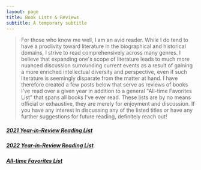 ```yaml
---
layout: page
title: Book Lists & Reviews
subtitle: A temporary subtitle
---
```


> For those who know me well, I am an avid reader. While I do tend to have a proclivity toward literature in the biographical and historical domains, I strive to read comprehensively across many genres. I believe that expanding one's scope of literature leads to much more nuanced discussion surrounding current events as a result of gaining a more enriched intellectual diversity and perspective, even if such literature is seemingly disparate from the matter at hand. I have therefore created a few posts below that serve as reviews of books I've read over a given year in addition to a general "All-time Favorites List" that spans all books I've ever read. These lists are by no means official or exhaustive, they are merely for enjoyment and discussion. If you have any interest in discussing any of the listed titles or have any further suggestions for future reading, definitely reach out!

##### [2021 Year-in-Review Reading List](2021_Year_in_Review.md)

##### [2022 Year-in-Review Reading List](2022_Year_in_Review.md)

##### [All-time Favorites List](top10.md)


